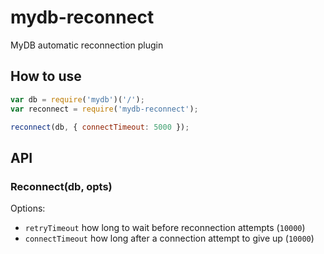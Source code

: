 mydb-reconnect
==============

MyDB automatic reconnection plugin

## How to use

```js
var db = require('mydb')('/');
var reconnect = require('mydb-reconnect');

reconnect(db, { connectTimeout: 5000 });
```

## API

### Reconnect(db, opts)

Options:

- `retryTimeout` how long to wait before reconnection attempts (`10000`)
- `connectTimeout` how long after a connection attempt to give up (`10000`)
